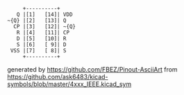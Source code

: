 

	     +----------+
	   Q |[1]   [14]| VDD
	~{Q} |[2]   [13]| Q
	  CP |[3]   [12]| ~{Q}
	   R |[4]   [11]| CP
	   D |[5]   [10]| R
	   S |[6]   [ 9]| D
	 VSS |[7]   [ 8]| S
	     +----------+


generated by https://github.com/FBEZ/Pinout-AsciiArt from https://github.com/ask6483/kicad-symbols/blob/master/4xxx_IEEE.kicad_sym